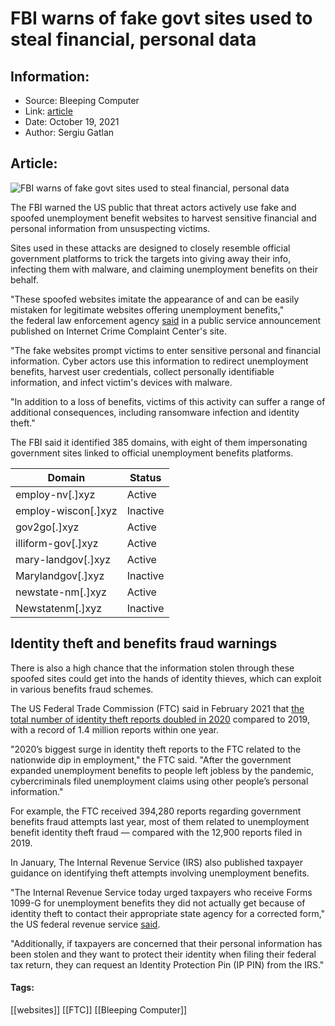 # FBI warns of fake govt sites used to steal financial, personal data
### 

## Information:
+ Source: Bleeping Computer
+ Link: [article](https://www.bleepingcomputer.com/news/security/fbi-warns-of-fake-govt-sites-used-to-steal-financial-personal-data/)
+ Date: October 19, 2021
+ Author: Sergiu Gatlan


## Article:
![FBI warns of fake govt sites used to steal financial, personal data](https://www.bleepstatic.com/content/hl-images/2021/10/19/FBI.jpg)


The FBI warned the US public that threat actors actively use fake and spoofed unemployment benefit websites to harvest sensitive financial and personal information from unsuspecting victims.


Sites used in these attacks are designed to closely resemble official government platforms to trick the targets into giving away their info, infecting them with malware, and claiming unemployment benefits on their behalf.


"These spoofed websites imitate the appearance of and can be easily mistaken for legitimate websites offering unemployment benefits," the federal law enforcement agency [said](https://www.ic3.gov/Media/Y2021/PSA211015) in a public service announcement published on Internet Crime Complaint Center's site.


"The fake websites prompt victims to enter sensitive personal and financial information. Cyber actors use this information to redirect unemployment benefits, harvest user credentials, collect personally identifiable information, and infect victim's devices with malware.


"In addition to a loss of benefits, victims of this activity can suffer a range of additional consequences, including ransomware infection and identity theft."


The FBI said it identified 385 domains, with eight of them impersonating government sites linked to official unemployment benefits platforms.





| Domain | Status |
| --- | --- |
| employ-nv[.]xyz | Active |
| employ-wiscon[.]xyz | Inactive |
| gov2go[.]xyz | Active |
| illiform-gov[.]xyz | Active |
| mary-landgov[.]xyz | Active |
| Marylandgov[.]xyz | Inactive |
| newstate-nm[.]xyz | Active |
| Newstatenm[.]xyz | Inactive |


Identity theft and benefits fraud warnings
------------------------------------------


There is also a high chance that the information stolen through these spoofed sites could get into the hands of identity thieves, which can exploit in various benefits fraud schemes.


The US Federal Trade Commission (FTC) said in February 2021 that [the total number of identity theft reports doubled in 2020](https://www.bleepingcomputer.com/news/security/us-govt-number-of-identity-theft-reports-doubled-last-year/) compared to 2019, with a record of 1.4 million reports within one year.


"2020’s biggest surge in identity theft reports to the FTC related to the nationwide dip in employment," the FTC said. "After the government expanded unemployment benefits to people left jobless by the pandemic, cybercriminals filed unemployment claims using other people’s personal information."


For example, the FTC received 394,280 reports regarding government benefits fraud attempts last year, most of them related to unemployment benefit identity theft fraud — compared with the 12,900 reports filed in 2019.


In January, The Internal Revenue Service (IRS) also published taxpayer guidance on identifying theft attempts involving unemployment benefits.


"The Internal Revenue Service today urged taxpayers who receive Forms 1099-G for unemployment benefits they did not actually get because of identity theft to contact their appropriate state agency for a corrected form," the US federal revenue service [said](https://www.irs.gov/newsroom/irs-offers-guidance-to-taxpayers-on-identity-theft-involving-unemployment-benefits).


"Additionally, if taxpayers are concerned that their personal information has been stolen and they want to protect their identity when filing their federal tax return, they can request an Identity Protection Pin (IP PIN) from the IRS."




#### Tags:
[[websites]] [[FTC]] [[Bleeping Computer]]
